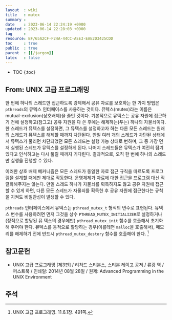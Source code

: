 ```yaml
---
layout  : wiki
title   : mutex
summary : 
date    : 2023-06-14 22:24:19 +0900
updated : 2023-06-14 22:28:03 +0900
tag     : 
resource: BF/65A2CF-F24A-44CC-AEE3-EAE2D3425CDD
toc     : true
public  : true
parent  : [[/jargon]]
latex   : false
---
```

* TOC
{:toc}

## From: UNIX 고급 프로그래밍

>
한 번에 하나의 스레드만 접근하도록 강제해서 공유 자료를 보호하는 한 가지 방법은 `pthreads`의 뮤텍스 인터페이스를 사용하는 것이다.
뮤텍스(mutex)라는 이름은 mutual-exclusion(상호배제)을 줄인 것이다.
기본적으로 뮤텍스는 공유 자원에 접근하기 전에 설정하고(잠그고) 공유 자원을 다 쓴 후에는 해제하는(푸는) 하나의 자물쇠이다.
한 스레드가 뮤텍스를 설정하면, 그 뮤텍스를 설정하고자 하는 다른 모든 스레드는 원래의 스레드가 뮤텍스를 해제할 때까지 차단된다.
만일 여러 개의 스레드가 차단된 상태에서 뮤텍스가 풀리면 차단되었던 모든 스레드는 실행 가능 상태로 변하며, 그 중 가장 먼저 실행된 스레드가 뮤텍스를 설정하게 된다.
나머지 스레드들은 뮤텍스가 여전히 잠겨 있다고 인식하고는 다시 풀릴 때까지 기다린다.
결과적으로, 오직 한 번에 하나의 스레드만 실행을 진행할 수 있다.
>
이러한 상호 배제 메커니즘은 모든 스레드가 동일한 자료 접근 규칙을 따르도록 프로그램을 설계할 때에만 제대로 작동한다.
운영체제가 자료에 대한 접근을 프로그램 대신 직렬화해주지는 않는다.
만일 스레드 하나가 자물쇠를 획득하지도 않고 공유 자원에 접근할 수 있게 하면, 다른 모든 스레드가 자물쇠를 획득한 후 공유 자원에 접근한다는 규칙을 지켜도 비일관성이 발생할 수 있다.
>
`pthreads` 인터페이스에서 뮤텍스는 `pthread_mutex_t` 형식의 변수로 표현된다.
뮤텍스 변수를 사용하려면 먼저 그것을 상수 `PTHREAD_MUTEX_INITIALIZER`로 설정하거나(정적으로 할당된 뮤 텍스의 경우에만) `pthread_mutex_init` 함수를 호출해서 초기화해 주어야 한다.
뮤텍스를 동적으로 할당하는 경우(이를테면 `malloc`을 호출해서), 메모리를 해제하기 전에 반드시 `pthread_mutex_destory` 함수를 호출해야 한다.
[^rich-491]

## 참고문헌

- UNIX 고급 프로그래밍 [제3판] / 리처드 스티븐스, 스티븐 레이고 공저 / 류광 역 / 퍼스트북 / 인쇄일: 2014년 08월 28일 / 원제: Advanced Programming in the UNIX Environment

## 주석

[^rich-491]: UNIX 고급 프로그래밍. 11.6.1장. 491쪽.

